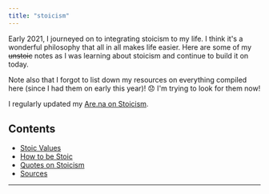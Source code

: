 ```yaml
---
title: "stoicism"
---
```


Early 2021, I journeyed on to integrating stoicism to my life. I think it's a wonderful philosophy that all in all makes life easier. Here are some of my ~~unstoic~~ notes as I was learning about stoicism and continue to build it on today.

Note also that I forgot to list down my resources on everything compiled here (since I had them on early this year)! 😞 I'm trying to look for them now!

I regularly updated my [Are.na on Stoicism](https://www.are.na/chloe-abrasada/stoicism-oohd2d9o1wg).

## Contents
- [Stoic Values](moc/philosophy/stoicism/values.md)
- [How to be Stoic](notes/philosophy/stoicism/how-to.md)
- [Quotes on Stoicism](notes/philosophy/stoicism/stoic-quotes.md)
- [Sources](notes/philosophy/stoicism/sources-stoicism.md)


---







